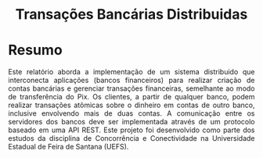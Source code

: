 <div align="center">

# Transações Bancárias Distribuidas

</div>

# Resumo

<p align="justify">Este relatório aborda a implementação de um sistema distribuido que interconecta aplicações (bancos financeiros) para realizar criação de contas bancárias e gerenciar transações financeiras, semelhante ao modo de transferência do Pix. Os clientes, a partir de qualquer banco, podem realizar transações atômicas sobre o dinheiro em contas de outro banco, inclusive envolvendo mais de duas contas. A comunicação entre os servidores dos bancos deve ser implementada através de um protocolo baseado em uma API REST. Este projeto foi desenvolvido como parte dos estudos da disciplina de Concorrência e Conectividade na Universidade Estadual de Feira de Santana (UEFS).</p>
